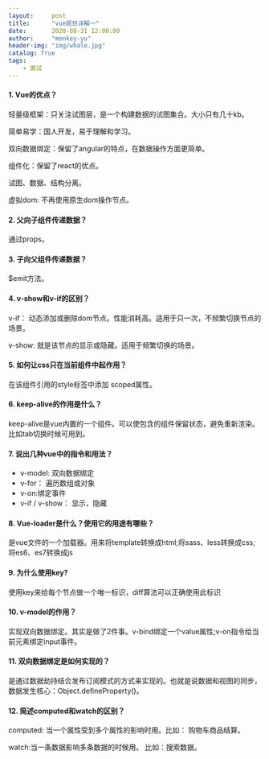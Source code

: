 ```yaml
---
layout:     post
title:      "vue题目详解一"
date:       2020-08-31 12:00:00
author:     "monkey-yu"
header-img: "img/whale.jpg"
catalog: True
tags:
    - 面试
---
```


#### 1. Vue的优点？

轻量级框架：只关注试图层，是一个构建数据的试图集合。大小只有几十kb。

简单易学：国人开发，易于理解和学习。

双向数据绑定：保留了angular的特点，在数据操作方面更简单。

组件化：保留了react的优点。

试图、数据、结构分离。

虚拟dom: 不再使用原生dom操作节点。

#### 2. 父向子组件传递数据？

通过props。

#### 3. 子向父组件传递数据？

$emit方法。

#### 4. v-show和v-if的区别？

v-if： 动态添加或删除dom节点。性能消耗高。适用于只一次，不频繁切换节点的场景。

v-show: 就是该节点的显示或隐藏。适用于频繁切换的场景。

#### 5. 如何让css只在当前组件中起作用？

在该组件引用的style标签中添加 scoped属性。

#### 6. keep-alive的作用是什么？

keep-alive是vue内置的一个组件。可以使包含的组件保留状态，避免重新渲染。比如tab切换时候可用到。

#### 7. 说出几种vue中的指令和用法？

- v-model: 双向数据绑定
- v-for： 遍历数组或对象
- v-on:绑定事件
- v-if / v-show： 显示，隐藏

#### 8. Vue-loader是什么？使用它的用途有哪些？

是vue文件的一个加载器。用来将template转换成html;将sass、less转换成css;将es6、es7转换成js

#### 9. 为什么使用key?

使用key来给每个节点做一个唯一标识，diff算法可以正确使用此标识

#### 10. v-model的作用？

实现双向数据绑定。其实是做了2件事。v-bind绑定一个value属性;v-on指令给当前元素绑定input事件。

#### 11. 双向数据绑定是如何实现的？

是通过数据劫持结合发布订阅模式的方式来实现的。也就是说数据和视图的同步，数据发生核心：Object.defineProperty()。

#### 12. 简述computed和watch的区别？

computed: 当一个属性受到多个属性的影响时用。比如： 购物车商品结算。

watch:当一条数据影响多条数据的时候用。 比如：搜索数据。